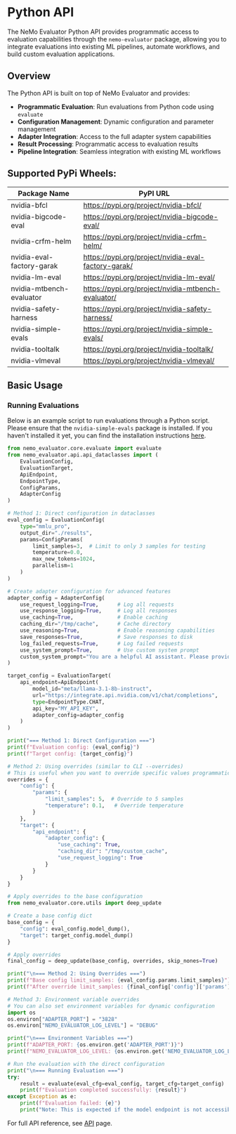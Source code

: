 # Python API

The NeMo Evaluator Python API provides programmatic access to evaluation capabilities through the `nemo-evaluator` package, allowing you to integrate evaluations into existing ML pipelines, automate workflows, and build custom evaluation applications.

## Overview

The Python API is built on top of NeMo Evaluator and provides:

- **Programmatic Evaluation**: Run evaluations from Python code using `evaluate`
- **Configuration Management**: Dynamic configuration and parameter management
- **Adapter Integration**: Access to the full adapter system capabilities
- **Result Processing**: Programmatic access to evaluation results
- **Pipeline Integration**: Seamless integration with existing ML workflows

## Supported PyPi Wheels:

| Package Name | PyPI URL |
|--------------|----------|
| nvidia-bfcl | https://pypi.org/project/nvidia-bfcl/ |
| nvidia-bigcode-eval | https://pypi.org/project/nvidia-bigcode-eval/ |
| nvidia-crfm-helm | https://pypi.org/project/nvidia-crfm-helm/ |
| nvidia-eval-factory-garak | https://pypi.org/project/nvidia-eval-factory-garak/ |
| nvidia-lm-eval | https://pypi.org/project/nvidia-lm-eval/ |
| nvidia-mtbench-evaluator | https://pypi.org/project/nvidia-mtbench-evaluator/ |
| nvidia-safety-harness | https://pypi.org/project/nvidia-safety-harness/ |
| nvidia-simple-evals | https://pypi.org/project/nvidia-simple-evals/ |
| nvidia-tooltalk | https://pypi.org/project/nvidia-tooltalk/ |
| nvidia-vlmeval | https://pypi.org/project/nvidia-vlmeval/ |


## Basic Usage

### Running Evaluations

Below is an example script to run evaluations through a Python script. Please ensure that the `nvidia-simple-evals` package is installed. If you haven't installed it yet, you can find the installation instructions [here](https://pypi.org/project/nvidia-simple-evals/).

```python
from nemo_evaluator.core.evaluate import evaluate
from nemo_evaluator.api.api_dataclasses import (
    EvaluationConfig, 
    EvaluationTarget, 
    ApiEndpoint, 
    EndpointType, 
    ConfigParams,
    AdapterConfig
)

# Method 1: Direct configuration in dataclasses
eval_config = EvaluationConfig(
    type="mmlu_pro",
    output_dir="./results",
    params=ConfigParams(
        limit_samples=3,  # Limit to only 3 samples for testing
        temperature=0.0,
        max_new_tokens=1024,
        parallelism=1
    )
)

# Create adapter configuration for advanced features
adapter_config = AdapterConfig(
    use_request_logging=True,      # Log all requests
    use_response_logging=True,     # Log all responses
    use_caching=True,              # Enable caching
    caching_dir="/tmp/cache",      # Cache directory
    use_reasoning=True,            # Enable reasoning capabilities
    save_responses=True,           # Save responses to disk
    log_failed_requests=True,      # Log failed requests
    use_system_prompt=True,        # Use custom system prompt
    custom_system_prompt="You are a helpful AI assistant. Please provide accurate and detailed answers."
)

target_config = EvaluationTarget(
    api_endpoint=ApiEndpoint(
        model_id="meta/llama-3.1-8b-instruct",
        url="https://integrate.api.nvidia.com/v1/chat/completions",
        type=EndpointType.CHAT,
        api_key="MY_API_KEY",
        adapter_config=adapter_config
    )
)

print("=== Method 1: Direct Configuration ===")
print(f"Evaluation config: {eval_config}")
print(f"Target config: {target_config}")

# Method 2: Using overrides (similar to CLI --overrides)
# This is useful when you want to override specific values programmatically
overrides = {
    "config": {
        "params": {
            "limit_samples": 5,  # Override to 5 samples
            "temperature": 0.1,   # Override temperature
        }
    },
    "target": {
        "api_endpoint": {
            "adapter_config": {
                "use_caching": True,
                "caching_dir": "/tmp/custom_cache",
                "use_request_logging": True
            }
        }
    }
}

# Apply overrides to the base configuration
from nemo_evaluator.core.utils import deep_update

# Create a base config dict
base_config = {
    "config": eval_config.model_dump(),
    "target": target_config.model_dump()
}

# Apply overrides
final_config = deep_update(base_config, overrides, skip_nones=True)

print("\n=== Method 2: Using Overrides ===")
print(f"Base config limit_samples: {eval_config.params.limit_samples}")
print(f"After override limit_samples: {final_config['config']['params']['limit_samples']}")

# Method 3: Environment variable overrides
# You can also set environment variables for dynamic configuration
import os
os.environ["ADAPTER_PORT"] = "3828"
os.environ["NEMO_EVALUATOR_LOG_LEVEL"] = "DEBUG"

print("\n=== Environment Variables ===")
print(f"ADAPTER_PORT: {os.environ.get('ADAPTER_PORT')}")
print(f"NEMO_EVALUATOR_LOG_LEVEL: {os.environ.get('NEMO_EVALUATOR_LOG_LEVEL')}")

# Run the evaluation with the direct configuration
print("\n=== Running Evaluation ===")
try:
    result = evaluate(eval_cfg=eval_config, target_cfg=target_config)
    print(f"Evaluation completed successfully: {result}")
except Exception as e:
    print(f"Evaluation failed: {e}")
    print("Note: This is expected if the model endpoint is not accessible")
```

For full API reference, see [API](../reference/api.md) page.
